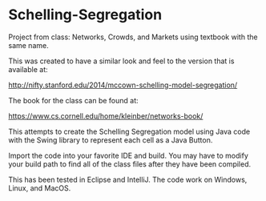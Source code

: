 # Schelling-Segregation

Project from class: Networks, Crowds, and Markets using textbook with the same name.

This was created to have a similar look and feel to the version that is available at:

http://nifty.stanford.edu/2014/mccown-schelling-model-segregation/

The book for the class can be found at:

https://www.cs.cornell.edu/home/kleinber/networks-book/



This attempts to create the Schelling Segregation model using Java code with the Swing library to represent each cell as a Java Button.

Import the code into your favorite IDE and build.  You may have to modify your build path to find all of the class files after they have been compiled.

This has been tested in Eclipse and IntelliJ.  The code work on Windows, Linux, and MacOS.

